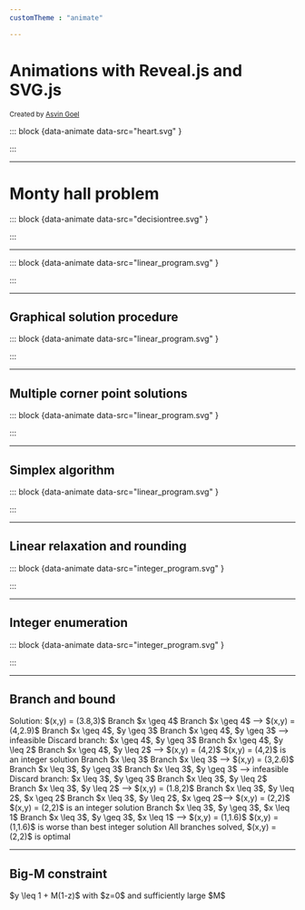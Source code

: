 ```yaml
---
customTheme : "animate"

---
```


# Animations with Reveal.js and SVG.js

<small>Created by <a href="http://www.telematique.eu" >Asvin Goel</a></small>

::: block {data-animate data-src="heart.svg" }
<!--
{
"setup": [
{
"element": "#heart", 
"modifier": "function() { this.animate(1500).ease('<>').scale(.9).loop(true,true);}"
}
]
}
-->

:::


---


# Monty hall problem

<span class="fragment"></span>
<span class="fragment"></span>
<span class="fragment"></span>
<span class="fragment"></span>
<span class="fragment"></span>
<span class="fragment"></span>
<span class="fragment"></span>
<span class="fragment"></span>

::: block {data-animate data-src="decisiontree.svg" }
<!--
{ "setup": [
{ "element": "#Price", "modifier": "attr", "parameters": [ {"class": "fragment", "data-fragment-index": "0"} ] },
{ "element": "#Host1", "modifier": "attr", "parameters": [ {"class": "fragment", "data-fragment-index": "1"} ] },
{ "element": "#Choice11", "modifier": "attr", "parameters": [ {"class": "fragment", "data-fragment-index": "2"} ] },
{ "element": "#Choice12", "modifier": "attr", "parameters": [ {"class": "fragment", "data-fragment-index": "3"} ] },
{ "element": "#Host2", "modifier": "attr", "parameters": [ {"class": "fragment", "data-fragment-index": "4"} ] },
{ "element": "#Choice2", "modifier": "attr", "parameters": [ {"class": "fragment", "data-fragment-index": "5"} ] },
{ "element": "#Host3", "modifier": "attr", "parameters": [ {"class": "fragment", "data-fragment-index": "6"} ] },
{ "element": "#Choice3", "modifier": "attr", "parameters": [ {"class": "fragment", "data-fragment-index": "7"} ] }
]}
-->

:::

---

<span class="fragment"></span>
<span class="fragment"></span>
<span class="fragment"></span>
<span class="fragment"></span>
<span class="fragment"></span>

::: block {data-animate data-src="linear_program.svg" }
<!--
{
"setup": [
{
"element": "#x_geq_0", 
"modifier": "attr",
"parameters": [ { "class": "fragment", "data-fragment-index": "0" } ]
},
{
"element": "#y_geq_0", 
"modifier": "attr",
"parameters": [ { "class": "fragment", "data-fragment-index": "1" } ]
},
{
"element": "#x_leq_4", 
"modifier": "attr",
"parameters": [ { "class": "fragment", "data-fragment-index": "2" } ]
},
{
"element": "#y_leq_6", 
"modifier": "attr",
"parameters": [ { "class": "fragment", "data-fragment-index": "3" } ]
},
{
"element": "#sum_3x_2y_leq_18", 
"modifier": "attr",
"parameters": [ { "class": "fragment", "data-fragment-index": "4" } ]
}
]
}
-->
:::
 
<!--
<button onclick="RevealAnimate.play();this.blur();return false;">Play</button>
<button onclick="RevealAnimate.pause();this.blur();return false;">Pause</button>
<button onclick="RevealAnimate.seek(500);this.blur();return false;">Seek 500</button>
-->


---

## Graphical solution procedure

<span class="fragment step-fade-in-then-out"></span>
<span class="fragment step-fade-in-then-out"></span>
<span class="fragment step-fade-in-then-out"></span>
<span class="fragment step-fade-in-then-out"></span>

::: block {data-animate data-src="linear_program.svg" }
<!--
{
"setup": [
{
"element": "text:not([id])", 
"modifier": "opacity",
"parameters": [ 0 ]
},
{
"modifier": "path",
"parameters": [ { "id": "objective", "d": "M 0,60 L 800,540",  "stroke": "firebrick", "stroke-width": 5 } ]
},
{
"modifier": "text",
"parameters": [ "3x+5y = 15", { "id": "sum_3x_5y_is_15", "opacity": "1", "x": "20", "y": "575", "font-size": "50", "font-family": "Times New Roman", "font-style": "italic", "fill": "firebrick" } ]
},
{
"modifier": "text",
"parameters": [ "3x+5y = 0", { "id": "sum_3x_5y_is_0", "opacity": "0", "x": "20", "y": "575", "font-size": "50", "font-family": "Times New Roman", "font-style": "italic", "fill": "firebrick" } ]
},
{
"modifier": "text",
"parameters": [ "3x+5y = 40", { "id": "sum_3x_5y_is_40", "opacity": "0", "x": "20", "y": "575", "font-size": "50", "font-family": "Times New Roman", "font-style": "italic", "fill": "firebrick" } ]
},
{
"modifier": "text",
"parameters": [ "3x+5y = 36", { "id": "sum_3x_5y_is_36", "opacity": "0", "x": "20", "y": "575", "font-size": "50", "font-family": "Times New Roman", "font-style": "italic", "fill": "firebrick" } ]
},
{
"modifier": "circle",
"parameters": [ { "id": "solution", "opacity": "0", "cx": 500, "cy": 150, "r": 10, "fill": "firebrick"} ]
}],
"animation": [
[],
[
{
"element": "#sum_3x_5y_is_15", 
"modifier": "opacity",
"parameters": [ 0 ]
},
{
"element": "#objective", 
"modifier": "attr",
"duration": 1500,
"parameters": [ { "d": "M 0,210 L 800,690" } ]
},
{
"element": "#sum_3x_5y_is_0", 
"modifier": "opacity",
"parameters": [ 1 ]
}
],
[{
"element": "#sum_3x_5y_is_0", 
"modifier": "opacity",
"parameters": [ 0 ]
},
{
"element": "#objective", 
"modifier": "attr",
"duration": 4000,
"parameters": [ { "d": "M 0,-190 L 800,290" } ]
},
{
"element": "#sum_3x_5y_is_40", 
"modifier": "opacity",
"parameters": [ 1 ]
}
],
[{
"element": "#sum_3x_5y_is_40", 
"modifier": "opacity",
"parameters": [ 0 ]
},
{
"element": "#objective", 
"modifier": "attr",
"duration": 400,
"parameters": [ { "d": "M 0,-150 L 800,330" } ]
},
{
"element": "#sum_3x_5y_is_36", 
"modifier": "opacity",
"parameters": [ 1 ]
}
],
[{
"element": "#solution",
"modifier": "opacity",
"parameters": [ 1 ]
}]
]
}
-->
:::
<!--
<button onclick="RevealAnimate.play();this.blur();return false;">Play</button>
<button onclick="RevealAnimate.pause();this.blur();return false;">Pause</button>
<button onclick="RevealAnimate.seek(500);this.blur();return false;">Seek 500</button>
-->

---


## Multiple corner point solutions

::: block {data-animate data-src="linear_program.svg" }
<!--
{
"setup": [
{
"element": "text:not([id])", 
"modifier": "opacity",
"parameters": [ 0 ]
},
{
"modifier": "path",
"parameters": [ { "id": "objective", "d": "M 0,-150 L 800,330", "stroke": "firebrick", "stroke-width": 5 } ]
},
{
"modifier": "circle",
"parameters": [ { "id": "solution", "opacity": "1", "cx": 500, "cy": 150, "r": 10, "fill": "firebrick"} ]
},
{
"modifier": "circle",
"parameters": [ { "id": "solution2", "opacity": "0", "cx": 600, "cy": 210, "r": 10, "fill": "firebrick"} ]
}],
"animation": [
[
{
"element": "#solution", 
"modifier": "opacity",
"parameters": [ 0 ]
},
{
"element": "#sum_3x_2y_leq_18 > #boundary", 
"modifier": "attr",
"duration": 2000,
"delay": 400,
"when": "now",
"parameters": [ { "d": "M 200,-30 L 800,330" } ]
},
{
"element": "#sum_3x_2y_leq_18 > #infeasible", 
"modifier": "attr",
"duration": 2000,
"delay": 400,
"when": "now",
"parameters": [ { "d": "M 200,-30 L 800,0 L 800,330" } ]
},
{
"element": "#solution", 
"modifier": "opacity",
"delay": 2400,
"when": "now",
"parameters": [ 1 ]
},
{
"element": "#solution2", 
"modifier": "opacity",
"delay": 2400,
"when": "now",
"parameters": [ 1 ]
}
]
]
}
-->
:::

---

## Simplex algorithm
    
<span class="fragment step-fade-in-then-out"></span>
<span class="fragment step-fade-in-then-out"></span>
<span class="fragment step-fade-in-then-out"></span>
<span class="fragment step-fade-in-then-out"></span>
<span class="fragment step-fade-in-then-out"></span>
<span class="fragment step-fade-in-then-out"></span>
<span class="fragment step-fade-in-then-out"></span>
<span class="fragment step-fade-in-then-out"></span>

::: block {data-animate data-src="linear_program.svg" }
<!--
{
"setup": [
{
"element": "text:not([id])", 
"modifier": "opacity",
"parameters": [ 0 ]
},
{
"modifier": "group",
"parameters": [ { "id": "directions1", "opacity": "0" } ]
},
{
"element": "#directions1", 
"modifier": "path",
"parameters": [ { "d": "M 400,450 L 400,350", "stroke": "black", "stroke-width": 5} ]
},
{
"element": "#directions1", 
"modifier": "path",
"parameters": [ { "d": "M 400,350 L 410,370 L 390,370 L 400,350", "fill": "black"} ]
},
{
"element": "#directions1", 
"modifier": "path",
"parameters": [ { "d": "M 400,450 L 500,450", "stroke": "black", "stroke-width": 5} ]
},
{
"element": "#directions1", 
"modifier": "path",
"parameters": [ { "d": "M 500,450 L 480,440 L 480,460 L 500,450", "fill": "black"} ]
},
{
"modifier": "group",
"parameters": [ { "id": "directions2", "opacity": "0" } ]
},
{
"element": "#directions2", 
"modifier": "path",
"parameters": [ { "d": "M 400,150 L 400,250", "stroke": "black", "stroke-width": 5} ]
},
{
"element": "#directions2", 
"modifier": "path",
"parameters": [ { "d": "M 400,250 L 410,230 L 390,230 L 400,250", "fill": "black"} ]
},
{
"element": "#directions2", 
"modifier": "path",
"parameters": [ { "d": "M 400,150 L 500,150", "stroke": "black", "stroke-width": 5} ]
},
{
"element": "#directions2", 
"modifier": "path",
"parameters": [ { "d": "M 500,150 L 480,140 L 480,160 L 500,150", "fill": "black"} ]
},
{
"modifier": "group",
"parameters": [ { "id": "directions3", "opacity": "0" } ]
},
{
"element": "#directions3", 
"modifier": "path",
"parameters": [ { "d": "M 500,150 L 400,150", "stroke": "black", "stroke-width": 5} ]
},
{
"element": "#directions3", 
"modifier": "path",
"parameters": [ { "d": "M 400,150 L 420,160 L 420,140 L 400,150", "fill": "black"} ]
},
{
"element": "#directions3", 
"modifier": "path",
"parameters": [ { "d": "M 500,150 L 500,250", "transform": "rotate(326 500 150)", "stroke": "black", "stroke-width": 5} ]
},
{
"element": "#directions3", 
"modifier": "path",
"parameters": [ { "d": "M 500,250 L 490,230 L 510,230 L 500,250", "transform": "rotate(326 500 150)", "fill": "black"} ]
},
{
"modifier": "group",
"parameters": [ { "id": "current" } ]
},
{
"element": "#current", 
"modifier": "group",
"parameters": [ { "id": "focus" } ]
},
{
"element": "#focus", 
"modifier": "circle",
"parameters": [ { "id": "shadow", "opacity": "0.7", "cx": 400, "cy": 450, "r": 500, "fill": "none", "stroke": "black", "stroke-width": 800} ]
},
{
"element": "#focus", 
"modifier": "circle",
"parameters": [ { "id": "solution", "opacity": "1", "cx": 400, "cy": 450, "r": 10, "fill": "firebrick"} ]
},
{
"element": "#current", 
"modifier": "line",
"parameters": [ { "id": "objective", "x1": 0, "y1": 210, "x2": 800, "y2": 690, "stroke": "firebrick", "stroke-width": 5 } ]
}
],
"animation": [
[],
[
{
"element": "#directions1", 
"modifier": "opacity",
"duration": 1000,
"parameters": [ 1 ]
}
],[
{
"element": "#objective", 
"modifier": "dy",
"duration": 1000,
"parameters": [ -100 ]
}
],[
{
"element": "#directions1", 
"modifier": "opacity",
"parameters": [ 0 ]
},
{
"element": "#focus", 
"modifier": "dy",
"duration": 1000,
"parameters": [ -100 ]
},
{
"element": "#current", 
"modifier": "dy",
"duration": 2000,
"parameters": [ -200 ]
}
],[
{
"element": "#directions2", 
"modifier": "opacity",
"duration": 1000,
"parameters": [ 1 ]
}
],[
{
"element": "#objective", 
"modifier": "dx",
"duration": 1000,
"parameters": [ 100 ]
}
],[
{
"element": "#directions2", 
"modifier": "opacity",
"parameters": [ 0 ]
},
{
"element": "#focus", 
"modifier": "dx",
"duration": 1000,
"parameters": [ 100 ]
}
],[
{
"element": "#directions3", 
"modifier": "opacity",
"duration": 1000,
"parameters": [ 1 ]
}
],[
{
"element": "#directions3", 
"modifier": "opacity",
"parameters": [ 0 ]
},
{
"element": "#shadow", 
"modifier": "opacity",
"duration": 2000,
"parameters": [ 0 ]
}
]
]
}
-->
:::

---

## Linear relaxation and rounding

<span class="fragment step-fade-in-then-out"></span>
<span class="fragment step-fade-in-then-out"></span>
<span class="fragment step-fade-in-then-out"></span>
<span class="fragment step-fade-in-then-out"></span>

::: block {data-animate data-src="integer_program.svg" }

<!--
{
"setup": [
{
"element": "#objective", 
"modifier": "dy",
"parameters": [ -205 ]
},
{
"modifier": "circle",
"parameters": [ { "id": "relaxation" ,"cx": 530, "cy": 250, "r": 7.5, "fill": "firebrick"} ]
},
{
"modifier": "text",
"parameters": [ "8.2", { "x": 505, "y": 180, "fill": "firebrick", "font-size": 40, "font-family": "Times New Roman", "font-weight": "bold" } ]
},
{
"modifier": "text",
"parameters": [ "4.0", { "id": "closest", "opacity": 0, "x": 525, "y": 285, "fill": "black", "font-size": 40, "font-family": "Times New Roman", "font-weight": "bold" } ]
},
{
"modifier": "group",
"parameters": [ { "id": "next", "opacity": 0 } ]
},
{
"element": "#next",
"modifier": "text",
"parameters": [ "5.0", { "x": 450, "y": 340, "fill": "black", "font-size": 40, "font-family": "Times New Roman", "font-weight": "bold" } ]
},
{
"element": "#next",
"modifier": "text",
"parameters": [ "3.0", { "x": 595, "y": 340, "fill": "black", "font-size": 40, "font-family": "Times New Roman", "font-weight": "bold" } ]
},
{
"modifier": "text",
"parameters": [ "6.0", { "id": "optimal", "opacity": 0, "x": 350, "y": 340, "fill": "firebrick", "font-size": 40, "font-family": "Times New Roman", "font-weight": "bold" } ]
},
{
"modifier": "circle",
"parameters": [ { "id": "solution", "opacity": 0, "cx": 350, "cy": 350, "r": 7.5, "fill": "firebrick"} ]
},
{
"modifier": "circle",
"parameters": [ { "id": "focus", "opacity": 0.7, "cx": 530, "cy": 250, "r": 510, "fill":"none", "stroke": "black", "stroke-width": 900} ]
}
],
"animation": [
[],
[
{
"element": "#focus",
"modifier": "attr",
"duration": 1000,
"parameters": [ { "r": 560} ]
},
{
"element": "#closest",
"modifier": "opacity",
"parameters": [ 1 ]
}
],
[
{
"element": "#focus",
"modifier": "attr",
"duration": 1000,
"parameters": [ { "r": 635} ]
},
{
"element": "#next",
"modifier": "opacity",
"parameters": [ 1 ]
}
],
[
{
"element": "#focus",
"modifier": "attr",
"duration": 1000,
"parameters": [ { "r": 700} ]
},
{
"element": "#optimal",
"modifier": "opacity",
"parameters": [ 1 ]
}
],
[
{
"element": "#focus",
"modifier": "opacity",
"duration": 2000,
"parameters": [ 0 ]
}
]
]
}
-->
:::

---

## Integer enumeration

::: block {data-animate data-src="integer_program.svg" }
<!--
{
"setup": [
{
"element": "#objective", 
"modifier": "opacity",
"parameters": [ 0 ]
},
{
"element": "#feasible", 
"modifier": "opacity",
"parameters": [ 0 ]
},
{
"modifier": "function() {var clone = this.findOne('#points').clone(); clone.attr({'id': 'enumeration'}); clone.addTo(this);}"
},
{
"element": "#enumeration > circle", 
"modifier": "attr",
"parameters": [ { "opacity": 0, "r": 7.5, "fill": "black"} ]
}
],
"animation": [
[{
"element": "#enumeration > circle", 
"modifier": "opacity",
"parameters": [ 1 ]
}]
]
}
-->
:::

---

## Branch and bound

<div style="min-height: 1.5em">
    <span class="fragment step-fade-in-then-out">Solution: $(x,y) = (3.8,3)$</span>
    <span class="fragment step-fade-in-then-out">Branch $x \geq 4$</span>
    <span class="fragment step-fade-in-then-out">Branch $x \geq 4$ ⟶ $(x,y) = (4,2.9)$</span>
    <span class="fragment step-fade-in-then-out">Branch $x \geq 4$, $y \geq 3$</span>
    <span class="fragment step-fade-in-then-out">Branch $x \geq 4$, $y \geq 3$ ⟶ infeasible</span>
    <span class="fragment step-fade-in-then-out">Discard branch: $x \geq 4$, $y \geq 3$</span>
    <span class="fragment step-fade-in-then-out">Branch $x \geq 4$, $y \leq 2$</span>
    <span class="fragment step-fade-in-then-out">Branch $x \geq 4$, $y \leq 2$ ⟶ $(x,y) = (4,2)$</span>
    <span class="fragment step-fade-in-then-out">$(x,y) = (4,2)$ is an integer solution</span>
    <span class="fragment step-fade-in-then-out">Branch $x \leq 3$</span>
    <span class="fragment step-fade-in-then-out">Branch $x \leq 3$ ⟶ $(x,y) = (3,2.6)$</span>
    <span class="fragment step-fade-in-then-out">Branch $x \leq 3$, $y \geq 3$</span>
    <span class="fragment step-fade-in-then-out">Branch $x \leq 3$, $y \geq 3$ ⟶ infeasible</span>
    <span class="fragment step-fade-in-then-out">Discard branch: $x \leq 3$, $y \geq 3$</span>
    <span class="fragment step-fade-in-then-out">Branch $x \leq 3$, $y \leq 2$</span>
    <span class="fragment step-fade-in-then-out">Branch $x \leq 3$, $y \leq 2$ ⟶ $(x,y) = (1.8,2)$</span>
    <span class="fragment step-fade-in-then-out">Branch $x \leq 3$, $y \leq 2$, $x \geq 2$</span>
    <span class="fragment step-fade-in-then-out">Branch $x \leq 3$, $y \leq 2$, $x \geq 2$⟶ $(x,y) = (2,2)$</span>
    <span class="fragment step-fade-in-then-out">$(x,y) = (2,2)$ is an integer solution</span>
    <span class="fragment step-fade-in-then-out">Branch $x \leq 3$, $y \geq 3$, $x \leq 1$</span>
    <span class="fragment step-fade-in-then-out">Branch $x \leq 3$, $y \geq 3$, $x \leq 1$ ⟶ $(x,y) = (1,1.6)$</span>
    <span class="fragment step-fade-in-then-out">$(x,y) = (1,1.6)$ is worse than best integer solution</span>
    <span class="fragment step-fade-in-then-out">All branches solved, $(x,y) = (2,2)$ is optimal</span>
</div>
<div data-animate data-src="branch_and_bound.svg">
<!--
{
"animation": [
[],
[{
"element": "#solution_root", 
"modifier": "opacity",
"parameters": [ 1 ]
},
{
"element": "#infeasible_x_3_4", 
"modifier": "opacity",
"delay": 2000,
"duration": 1000,
"parameters": [ 1 ]
}],
[{
"element": "#branch_x_geq_4", 
"modifier": "opacity",
"parameters": [ 1 ]
},
{
"element": "#solution_root", 
"modifier": "opacity",
"parameters": [ 0 ]
}
],
[{
"element": "#solution_x_geq_4", 
"modifier": "opacity",
"parameters": [ 1 ]
},
{
"element": "#infeasible_y_2_3", 
"delay": 2000,
"modifier": "opacity",
"duration": 1000,
"parameters": [ 1 ]
}],
[{
"element": "#branch_x_any_y_geq_3", 
"modifier": "opacity",
"parameters": [ 1 ]
},
{
"element": "#solution_x_geq_4", 
"modifier": "opacity",
"parameters": [ 0 ]
}],
[],
[{
"element": "#branch_x_any_y_geq_3", 
"modifier": "opacity",
"delay": 2000,
"duration": 1000,
"parameters": [ 0 ]
}],
[{
"element": "#branch_x_any_y_leq_2", 
"modifier": "opacity",
"parameters": [ 1 ]
}],
[{
"element": "#solution_x_geq_4_y_leq_2", 
"modifier": "opacity",
"parameters": [ 1 ]
}],
[
{
"element": "#branch_x_any_y_leq_2", 
"modifier": "opacity",
"parameters": [ 0 ]
},
{
"element": "#branch_x_geq_4", 
"modifier": "opacity",
"parameters": [ 0 ]
},
{
"element": "#infeasible_y_2_3", 
"modifier": "opacity",
"parameters": [ 0 ]
},
{
"element": "#solution_x_geq_4_y_leq_2 > line", 
"modifier": "opacity",
"parameters": [ 0 ]
}
],
[{
"element": "#branch_x_leq_3", 
"modifier": "opacity",
"parameters": [ 1 ]
}
],
[{
"element": "#solution_x_leq_3", 
"modifier": "opacity",
"parameters": [ 1 ]
},
{
"element": "#infeasible_y_2_3", 
"delay": 2000,
"modifier": "opacity",
"duration": 1000,
"parameters": [ 1 ]
}],
[{
"element": "#branch_x_any_y_geq_3", 
"modifier": "opacity",
"parameters": [ 1 ]
},
{
"element": "#solution_x_leq_3", 
"modifier": "opacity",
"parameters": [ 0 ]
}],
[],
[{
"element": "#branch_x_any_y_geq_3", 
"modifier": "opacity",
"delay": 2000,
"duration": 1000,
"parameters": [ 0 ]
}],
[{
"element": "#branch_x_any_y_leq_2", 
"modifier": "opacity",
"parameters": [ 1 ]
}],
[{
"element": "#solution_x_leq_3_y_leq_2", 
"modifier": "opacity",
"parameters": [ 1 ]
},
{
"element": "#infeasible_x_1_2", 
"delay": 2000,
"modifier": "opacity",
"duration": 1000,
"parameters": [ 1 ]
}],
[{
"element": "#branch_x_leq_3_y_leq_2_x_geq_2", 
"modifier": "opacity",
"parameters": [ 1 ]
},
{
"element": "#solution_x_leq_3_y_leq_2", 
"modifier": "opacity",
"parameters": [ 0 ]
}],
[
{
"element": "#solution_x_leq_3_y_leq_2_x_geq_2", 
"modifier": "opacity",
"parameters": [ 1 ]
}],
[
{
"element": "#branch_x_leq_3_y_leq_2_x_geq_2", 
"modifier": "opacity",
"parameters": [ 0 ]
},{
"element": "#solution_x_leq_3_y_leq_2_x_geq_2 > line", 
"modifier": "opacity",
"parameters": [ 0 ]
}
],
[
{
"element": "#branch_x_leq_3_y_leq_2_x_leq_1", 
"modifier": "opacity",
"parameters": [ 1 ]
}
],
[
{
"element": "#solution_x_leq_3_y_leq_2_x_leq_1", 
"modifier": "opacity",
"parameters": [ 1 ]
}
],
[
{
"element": "#solution_x_leq_3_y_leq_2_x_leq_1", 
"modifier": "opacity",
"parameters": [ 0 ]
}

],
[
{
"element": "#branch_x_leq_3_y_leq_2_x_leq_1", 
"modifier": "opacity",
"parameters": [ 0 ]
},
{
"element": "#branch_x_any_y_leq_2", 
"modifier": "opacity",
"parameters": [ 0 ]
},
{
"element": "#branch_x_leq_3", 
"modifier": "opacity",
"parameters": [ 0 ]
}
]
]
}
-->
		
---

## Big-M constraint

<div style="min-height: 1.5em">$y \leq 1 + M(1-z)$ with $z=1$</div>
<div data-animate data-src="integer_program.svg">
<!--
{
"setup": [
{
"element": "#objective", 
"modifier": "opacity",
"parameters": [ 0 ]
},
{
"modifier": "group",
"parameters": [ { "id": "conditional" } ]
},
{
"element": "g#conditional", 
"modifier": "rect",
"parameters": [ { "x1": 0, "y1": 0, "width": 800, "height": 450, "fill": "BlueViolet", "fill-opacity": 0.4 } ]
},
{
"element": "g#conditional", 
"modifier": "line",
"parameters": [ { "x1": 0, "y1": 450, "x2": 800, "y2": 450, "stroke": "BlueViolet", "stroke-width": 5 } ]
}
]
}
-->
</div>

---

<!-- Fake animation between slides using reveal.js transitions -->
			
## Big-M constraint
<div style="min-height: 1.5em">$y \leq 1 + M(1-z)$ with $z=0$
<span class="fragment step-fade-in-then-out"></span>
<span class="fragment step-fade-in-then-out"> and sufficiently large $M$</span>
</div>
<div data-animate data-src="integer_program.svg">
<!--
{
"setup": [
{
"element": "#objective", 
"modifier": "opacity",
"parameters": [ 0 ]
},
{
"modifier": "group",
"parameters": [ { "id": "conditional" } ]
},
{
"element": "g#conditional", 
"modifier": "rect",
"parameters": [ { "x1": 0, "y1": 0, "width": 800, "height": 450, "fill": "BlueViolet", "fill-opacity": 0.4 } ]
},
{
"element": "g#conditional", 
"modifier": "line",
"parameters": [ { "x1": 0, "y1": 450, "x2": 800, "y2": 450, "stroke": "BlueViolet", "stroke-width": 5 } ]
},
{
"modifier": "text",
"parameters": [ "M = 0", { "id": "M0", "x": 480, "y": 450, "font-size": "40", "font-family": "Times New Roman", "font-style": "italic", "fill": "BlueViolet" } ]
},
{
"modifier": "text",
"parameters": [ "M = 2", { "id": "M2", "opacity": 0, "x": 480, "y": 250, "font-size": "40", "font-family": "Times New Roman", "font-style": "italic", "fill": "BlueViolet" } ]
}
],
"animation": [
[],
[
{
"element": "#M0", 
"modifier": "opacity",
"parameters": [ 0 ]
},
{
"element": "#conditional", 
"modifier": "dy",
"duration": 2000,
"parameters": [ -200 ]
},
{
"element": "#M2", 
"modifier": "opacity",
"parameters": [ 1 ]
}
],
[]
]
}
-->
</div>